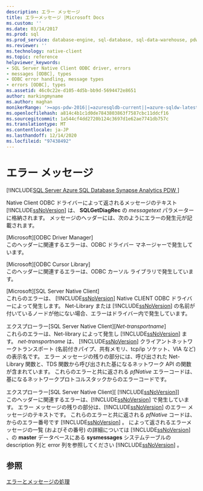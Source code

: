 ```yaml
---
description: エラー メッセージ
title: エラーメッセージ |Microsoft Docs
ms.custom: ''
ms.date: 03/14/2017
ms.prod: sql
ms.prod_service: database-engine, sql-database, sql-data-warehouse, pdw
ms.reviewer: ''
ms.technology: native-client
ms.topic: reference
helpviewer_keywords:
- SQL Server Native Client ODBC driver, errors
- messages [ODBC], types
- ODBC error handling, message types
- errors [ODBC], types
ms.assetid: 46c0c22e-d105-4d5b-bb9d-5694472e8651
author: markingmyname
ms.author: maghan
monikerRange: '>=aps-pdw-2016||=azuresqldb-current||=azure-sqldw-latest||>=sql-server-2016||>=sql-server-linux-2017||=azuresqldb-mi-current'
ms.openlocfilehash: a814c4b1c1d0de7843803863f7587cbc11ddcf16
ms.sourcegitcommit: 1a544cf4dd2720b124c3697d1e62ae7741db757c
ms.translationtype: MT
ms.contentlocale: ja-JP
ms.lasthandoff: 12/14/2020
ms.locfileid: "97438492"
---
```

# <a name="error-messages"></a>エラー メッセージ
[!INCLUDE[SQL Server Azure SQL Database Synapse Analytics PDW ](../../includes/applies-to-version/sql-asdb-asdbmi-asa-pdw.md)]

  Native Client ODBC ドライバーによって返されるメッセージのテキスト [!INCLUDE[ssNoVersion](../../includes/ssnoversion-md.md)] は、 **SQLGetDiagRec** の *messagetext* パラメーターに格納されます。 メッセージのヘッダーには、次のようにエラーの発生元が記載されます。  
  
 [Microsoft][ODBC Driver Manager]  
 このヘッダーに関連するエラーは、ODBC ドライバー マネージャーで発生しています。  
  
 [Microsoft][ODBC Cursor Library]  
 このヘッダーに関連するエラーは、ODBC カーソル ライブラリで発生しています。  
  
 [Microsoft][SQL Server Native Client]  
 これらのエラーは、 [!INCLUDE[ssNoVersion](../../includes/ssnoversion-md.md)] Native CLIENT ODBC ドライバーによって発生します。 Net-Library または [!INCLUDE[ssNoVersion](../../includes/ssnoversion-md.md)] の名前が付いているノードが他にない場合、エラーはドライバー内で発生しています。  
  
 エクスプローラー[SQL Server Native Client][*Net-transportname*]  
 これらのエラーは、Net-library によって発生し [!INCLUDE[ssNoVersion](../../includes/ssnoversion-md.md)] ます。 *net-transportname* は、 [!INCLUDE[ssNoVersion](../../includes/ssnoversion-md.md)] クライアントネットワークトランスポート (名前付きパイプ、共有メモリ、tcp/ip ソケット、VIA など) の表示名です。 エラー メッセージの残りの部分には、呼び出された Net-Library 関数と、TDS 関数から呼び出された基になるネットワーク API の関数が含まれています。 これらのエラーと共に返される *pfNative* エラーコードは、基になるネットワークプロトコルスタックからのエラーコードです。  
  
 エクスプローラー[SQL Server Native Client][ [!INCLUDE[ssNoVersion](../../includes/ssnoversion-md.md)]]  
 このヘッダーに関連するエラーは、[!INCLUDE[ssNoVersion](../../includes/ssnoversion-md.md)] で発生しています。 エラー メッセージの残りの部分は、[!INCLUDE[ssNoVersion](../../includes/ssnoversion-md.md)] のエラー メッセージのテキストです。 これらのエラーと共に返される *pfNative* コードは、からのエラー番号です [!INCLUDE[ssNoVersion](../../includes/ssnoversion-md.md)] 。 によって返されるエラーメッセージの一覧 (およびその番号) の詳細については [!INCLUDE[ssNoVersion](../../includes/ssnoversion-md.md)] 、の **master** データベースにある **sysmessages** システムテーブルの description 列と error 列を参照してください [!INCLUDE[ssNoVersion](../../includes/ssnoversion-md.md)] 。  
  
## <a name="see-also"></a>参照  
 [エラーとメッセージの処理](../../relational-databases/native-client-odbc-error-messages/handling-errors-and-messages.md)  
  
  

